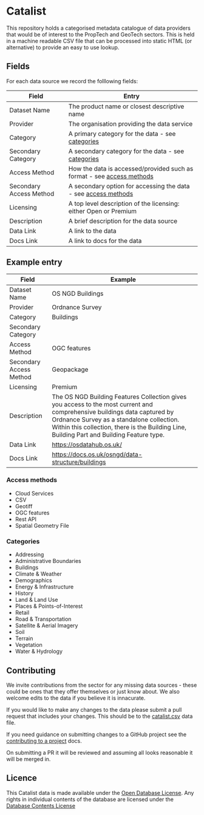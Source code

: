 # Catalist

This repository holds a categorised metadata catalogue of data providers that would be of interest to the PropTech and GeoTech sectors. This is held in a machine readable CSV file that can be processed into static HTML (or alternative) to provide an easy to use lookup.

## Fields

For each data source we record the folllowing fields:

| Field                   | Entry                                                                                     |
| ----------------------- | ----------------------------------------------------------------------------------------- |
| Dataset Name            | The product name or closest descriptive name                                              |
| Provider                | The organisation providing the data service                                               |
| Category                | A primary category for the data - see [categories](#categories)                           |
| Secondary Category      | A secondary category for the data - see [categories](#categories)                         |
| Access Method           | How the data is accessed/provided such as format - see [access methods](#access-methods]) |
| Secondary Access Method | A secondary option for accessing the data - see [access methods](#access-methods])        |
| Licensing               | A top level description of the licensing: either Open or Premium                          |
| Description             | A brief description for the data source                                                   |
| Data Link               | A link to the data                                                                        |
| Docs Link               | A link to docs for the data                                                               |

## Example entry

| Field                   | Example                                                                                                                                                                                                                                                            |
| ----------------------- | ------------------------------------------------------------------------------------------------------------------------------------------------------------------------------------------------------------------------------------------------------------------ |
| Dataset Name            | OS NGD Buildings                                                                                                                                                                                                                                                   |
| Provider                | Ordnance Survey                                                                                                                                                                                                                                                    |
| Category                | Buildings                                                                                                                                                                                                                                                          |
| Secondary Category      |                                                                                                                                                                                                                                                                    |
| Access Method           | OGC features                                                                                                                                                                                                                                                       |
| Secondary Access Method | Geopackage                                                                                                                                                                                                                                                         |
| Licensing               | Premium                                                                                                                                                                                                                                                            |
| Description             | The OS NGD Building Features Collection gives you access to the most current and comprehensive buildings data captured by Ordnance Survey as a standalone collection. Within this collection, there is the Building Line, Building Part and Building Feature type. |
| Data Link               | https://osdatahub.os.uk/                                                                                                                                                                                                                                           |
| Docs Link               | https://docs.os.uk/osngd/data-structure/buildings                                                                                                                                                                                                                  |

### Access methods

- Cloud Services
- CSV
- Geotiff
- OGC features
- Rest API
- Spatial Geometry File

### Categories

- Addressing
- Administrative Boundaries
- Buildings
- Climate & Weather
- Demographics
- Energy & Infrastructure
- History
- Land & Land Use
- Places & Points-of-Interest
- Retail
- Road & Transportation
- Satellite & Aerial Imagery
- Soil
- Terrain
- Vegetation
- Water & Hydrology

## Contributing

We invite contributions from the sector for any missing data sources - these could be ones that they offer themselves or just know about. We also welcome edits to the data if you believe it is innacurate.

If you would like to make any changes to the data please submit a pull request that includes your changes. This should be to the [catalist.csv](./data/catalist.csv) data file.

If you need guidance on submitting changes to a GitHub project see the [contributing to a project](https://docs.github.com/en/get-started/exploring-projects-on-github/contributing-to-a-project) docs.

On submitting a PR it will be reviewed and assuming all looks reasonable it will be merged in.

## Licence

This Catalist data is made available under the [Open Database License](http://opendatacommons.org/licenses/odbl/1.0/). Any rights in individual contents of the database are licensed under the [Database Contents License](http://opendatacommons.org/licenses/dbcl/1.0/)
